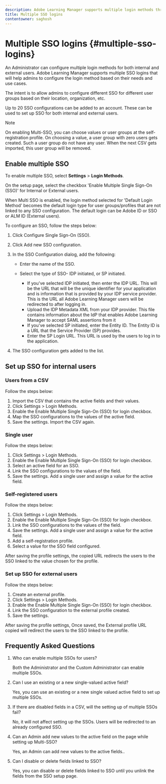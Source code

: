 ```yaml
---
description: Adobe Learning Manager supports multiple login methods through multiple SSO configurations for both internal and external users.
title: Multiple SSO logins
contentowner: saghosh
---
```


# Multiple SSO logins {#multiple-sso-logins}

An Administrator can configure multiple login methods for both internal and external users. Adobe Learning Manager supports multiple SSO logins that will help admins to configure the login method based on their needs and use cases.

The intent is to allow admins to configure different SSO for different user groups based on their location, organization, etc.

Up to 20 SSO configurations can be added to an account. These can be used to set up SSO for both internal and external users.

>[!NOTE]
>
>On enabling Multi-SSO, you can choose values or user groups at the self-registration profile. On choosing a value, a user group with zero users gets created. Such a user group do not have any user. When the next CSV gets imported, this user group will be removed.

## Enable multiple SSO

To enable multiple SSO, select **Settings** > **Login Methods**.

On the setup page, select the checkbox 'Enable Multiple Single Sign-On (SSO)' for Internal or External users.

When Multi SSO is enabled, the login method selected for 'Default Login Method' becomes the default login type for user groups/profiles that are not linked to any SSO configuration. The default login can be Adobe ID or SSO or ALM ID (External users).

To configure an SSO, follow the steps below: 

1. Click Configure Single Sign-On (SSO).   
1. Click Add new SSO configuration.   
1. In the SSO Configuration dialog, add the following:

   * Enter the name of the SSO.
   * Select the type of SSO- IDP initiated, or SP initiated.

      * If you've selected IDP initiated, then enter the IDP URL. This will be the URL that will be the unique identifier for your application and is information that is provided by your IDP service provider. This is the URL all Adobe Learning Manager users will be redirected to after logging in.  
      * Upload the IDP Metadata XML from your IDP provider. This file contains information about the IdP that enables Adobe Learning Manager to accept SAML assertions from it
      * If you've selected SP initiated, enter the Entity ID. The Entity ID is a URL that the Service Provider (SP) provides.
      * Enter the SP Login URL. This URL is used by the users to log in to the application.

1. The SSO configuration gets added to the list. 

## Set up SSO for internal users

### Users from a CSV

Follow the steps below:

1. Import the CSV that contains the active fields and their values.  
1. Click Settings > Login Methods.  
1. Enable the Enable Multiple Single Sign-On (SSO) for login checkbox.  
1. Map the SSO configurations to the values of the active field.  
1. Save the settings. Import the CSV again.

### Single user

Follow the steps below:

1. Click Settings > Login Methods.   
1. Enable the Enable Multiple Single Sign-On (SSO) for login checkbox.   
1. Select an active field for an SSO.   
1. Link the SSO configurations to the values of the field.   
1. Save the settings. Add a single user and assign a value for the active field.

### Self-registered users

Follow the steps below:

1. Click Settings > Login Methods.   
1. Enable the Enable Multiple Single Sign-On (SSO) for login checkbox.   
1. Link the SSO configurations to the values of the field.   
1. Save the settings. Add a single user and assign a value for the active field.  
1. Add a self-registration profile.   
1. Select a value for the SSO field configured.

After saving the profile settings,  the copied URL redirects the users to the SSO linked to the value chosen for the profile.

### Set up SSO for external users

Follow the steps below:

1. Create an external profile.  
1. Click Settings > Login Methods.  
1. Enable the Enable Multiple Single Sign-On (SSO) for login checkbox.  
1. Link the SSO configuration to the external profile created.  
1. Save the settings.

After saving the profile settings, Once saved, the External profile URL copied will redirect the users to the SSO linked to the profile.

## Frequently Asked Questions

1. Who can enable multiple SSOs for users?

   Both the Administrator and the Custom Administrator can enable multiple SSOs.

1. Can I use an existing or a new single-valued active field?

   Yes, you can use an existing or a new single valued active field to set up multiple SSOs.

1. If there are disabled fields in a CSV, will the setting up of multiple SSOs fail?

   No, it will not affect setting up the SSOs. Users will be redirected to an already configured SSO.

1. Can an Admin add new values to the active field on the page while setting up Multi-SSO?

   Yes, an Admin can add new values to the active fields..

1. Can I disable or delete fields linked to SSO?

   Yes, you can disable or delete fields linked to SSO until you unlink the fields from the SSO setup page.
